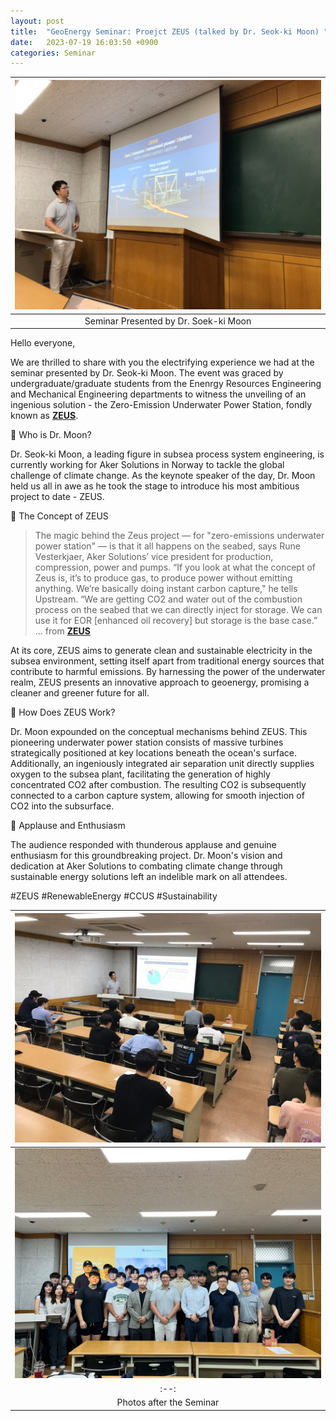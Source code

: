 ```yaml
---
layout: post
title:  "GeoEnergy Seminar: Proejct ZEUS (talked by Dr. Seok-ki Moon) "
date:   2023-07-19 16:03:50 +0900
categories: Seminar
---
```


| ![Seminar_photo.jpg](https://github.com/Inha-ERE/cure.github.io/blob/main/_images/CCS_Seminar_2.jpg?raw=true) | 
|:--:| 
| Seminar Presented by Dr. Soek-ki Moon |

Hello everyone,

We are thrilled to share with you the electrifying experience we had at the seminar presented by Dr. Seok-ki Moon. The event was graced by undergraduate/graduate students from the Enenrgy Resources Engineering and Mechanical Engineering departments to witness the unveiling of an ingenious solution - the Zero-Emission Underwater Power Station, fondly known as [**ZEUS**](https://www.upstreamonline.com/focus/zeus-to-take-gas-to-power-technology-to-poseidons-realm/2-1-1201911).

🌟 Who is Dr. Moon?

Dr. Seok-ki Moon, a leading figure in subsea process system engineering, is currently working for Aker Solutions in Norway to tackle the global challenge of climate change. As the keynote speaker of the day, Dr. Moon held us all in awe as he took the stage to introduce his most ambitious project to date - ZEUS.

🌊 The Concept of ZEUS

> The magic behind the Zeus project — for "zero-emissions underwater power station" — is that it all happens on the seabed, says Rune Vesterkjaer, Aker Solutions’ vice president for production, compression, power and pumps. 
> “If you look at what the concept of Zeus is, it’s to produce gas, to produce power without emitting anything. We’re basically doing instant carbon capture," he tells Upstream. 
> “We are getting CO2 and water out of the combustion process on the seabed that we can directly inject for storage. We can use it for EOR [enhanced oil recovery] but storage is the base case.” \
> ... from [**ZEUS**](https://www.upstreamonline.com/focus/zeus-to-take-gas-to-power-technology-to-poseidons-realm/2-1-1201911)

At its core, ZEUS aims to generate clean and sustainable electricity in the subsea environment, setting itself apart from traditional energy sources that contribute to harmful emissions. By harnessing the power of the underwater realm, ZEUS presents an innovative approach to geoenergy, promising a cleaner and greener future for all.


🔬 How Does ZEUS Work?

Dr. Moon expounded on the conceptual mechanisms behind ZEUS. This pioneering underwater power station consists of massive turbines strategically positioned at key locations beneath the ocean's surface. Additionally, an ingeniously integrated air separation unit directly supplies oxygen to the subsea plant, facilitating the generation of highly concentrated CO2 after combustion. The resulting CO2 is subsequently connected to a carbon capture system, allowing for smooth injection of CO2 into the subsurface.


👏 Applause and Enthusiasm

The audience responded with thunderous applause and genuine enthusiasm for this groundbreaking project. Dr. Moon's vision and dedication at Aker Solutions to combating climate change through sustainable energy solutions left an indelible mark on all attendees.

#ZEUS #RenewableEnergy #CCUS #Sustainability

| ![Seminar_photo.jpg](https://github.com/Inha-ERE/cure.github.io/blob/main/_images/CCS_Seminar_1.jpg?raw=true) | 
|:--:| 
| ![Seminar_photo.jpg](https://github.com/Inha-ERE/cure.github.io/blob/main/_images/CCS_Seminar_3.jpg?raw=true) |
|:--:| 
| Photos after the Seminar |

